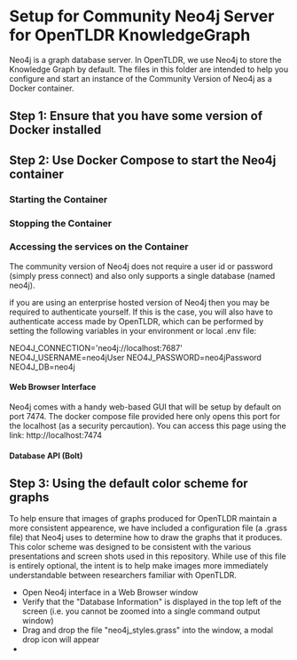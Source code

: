 # Setup for Community Neo4j Server for OpenTLDR KnowledgeGraph
Neo4j is a graph database server. In OpenTLDR, we use Neo4j to store the Knowledge Graph by default.
The files in this folder are intended to help you configure and start an instance of the Community Version of Neo4j as a Docker container.
## Step 1: Ensure that you have some version of Docker installed

## Step 2: Use Docker Compose to start the Neo4j container

### Starting the Container

### Stopping the Container

### Accessing the services on the Container

The community version of Neo4j does not require a user id or password (simply press connect) and also only supports a single database (named neo4j).

if you are using an enterprise hosted version of Neo4j then you may be required to authenticate yourself. If this is the case, you will also have to authenticate access made by OpenTLDR, which can be performed by setting the following variables in your environment or local .env file:

NEO4J_CONNECTION='neo4j://localhost:7687'
NEO4J_USERNAME=neo4jUser
NEO4J_PASSWORD=neo4jPassword
NEO4J_DB=neo4j

#### Web Browser Interface

Neo4j comes with a handy web-based GUI that will be setup by default on port 7474. The docker compose file provided here only opens this port for the localhost (as a security percaution).
You can access this page using the link: http://localhost:7474

#### Database API (Bolt)



## Step 3: Using the default color scheme for graphs
To help ensure that images of graphs produced for OpenTLDR maintain a more consistent appearence, we have included a configuration file (a .grass file) that Neo4j uses to determine how to draw the graphs that it produces. This color scheme was designed to be consistent with the various presentations and screen shots used in this repository. While use of this file is entirely optional, the intent is to help make images more immediately understandable between researchers familiar with OpenTLDR.
- Open Neo4j interface in a Web Browser window
- Verify that the "Database Information" is displayed in the top left of the screen (i.e. you cannot be zoomed into a single command output window)
- Drag and drop the file "neo4j_styles.grass" into the window, a modal drop icon will appear
- 
